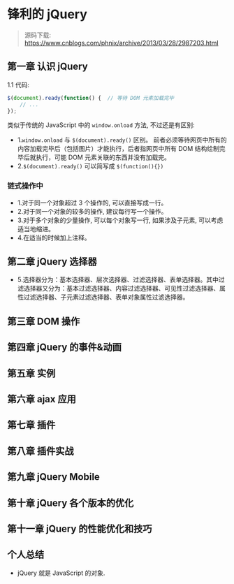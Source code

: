 # 锋利的 jQuery 
> 源码下载: https://www.cnblogs.com/phnix/archive/2013/03/28/2987203.html

## 第一章 认识 jQuery
1.1 代码:
```js
$(document).ready(function() {  // 等待 DOM 元素加载完毕
    // ... 
});
```
类似于传统的 JavaScript 中的 `window.onload` 方法, 不过还是有区别:
- 1.`window.onload` 与 `$(document).ready()` 区别。
前者必须等待网页中所有的内容加载完毕后（包括图片）才能执行，后者指网页中所有 DOM 结构绘制完毕后就执行，可能 DOM 元素关联的东西并没有加载完。
- 2.`$(document).ready()` 可以简写成 `$(function(){})`

### 链式操作中
- 1.对于同一个对象超过 3 个操作的, 可以直接写成一行。
- 2.对于同一个对象的较多的操作, 建议每行写一个操作。
- 3.对于多个对象的少量操作, 可以每个对象写一行, 如果涉及子元素, 可以考虑适当地缩进。
- 4.在适当的时候加上注释。

## 第二章 jQuery 选择器



 - 5.选择器分为：基本选择器、层次选择器、过滤选择器、表单选择器。其中过滤选择器又分为：基本过滤选择器、内容过滤选择器、可见性过滤选择器、属性过滤选择器、子元素过滤选择器、表单对象属性过滤选择器。
## 第三章 DOM 操作

## 第四章 jQuery 的事件&动画

## 第五章 实例

## 第六章 ajax 应用

## 第七章 插件

## 第八章 插件实战

## 第九章 jQuery Mobile

## 第十章 jQuery 各个版本的优化

## 第十一章 jQuery 的性能优化和技巧


## 个人总结
- jQuery 就是 JavaScript 的对象. 